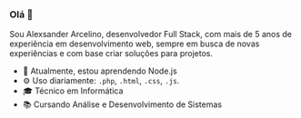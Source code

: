 ### Olá  👋

Sou Alexsander Arcelino, desenvolvedor Full Stack, com mais de 5 anos de experiência em desenvolvimento web, sempre em busca de novas experiências e com base criar soluções para projetos.

-   🌱  Atualmente, estou aprendendo Node.js
-   ⚙️  Uso diariamente:  `.php`,  `.html`,  `.css`,  `.js`.
-   🎓  Técnico em Informática
-   📚  Cursando Análise e Desenvolvimento de Sistemas
